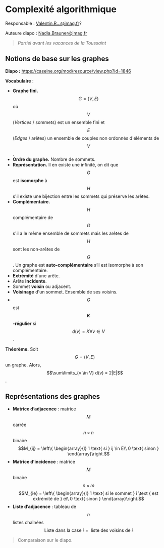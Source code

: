 # Complexité algorithmique

Responsable : <Valentin.R...@imag.fr>?

Auteure diapo : <Nadia.Brauner@imag.fr>

> *Partiel avant les vacances de la Toussaint*

## Notions de base sur les graphes

**Diapo :** <https://caseine.org/mod/resource/view.php?id=1846>

**Vocabulaire** :

- **Graphe fini.** $$G = (V, E)$$ où $$V$$ (*Vertices* / sommets) est un ensemble fini et $$E$$ (*Edges* / arêtes) un ensemble de couples non ordonnés d'éléments de $$V$$.
- **Ordre du graphe.** Nombre de sommets.
- **Représentation.** Il en existe une infinité, on dit que $$G$$ est **isomorphe** à $$H$$ s'il existe une bijection entre les sommets qui préserve les arêtes.
- **Complémentaire.** $$H$$ complémentaire de $$G$$ s'il a le même ensemble de sommets mais les arêtes de $$H$$ sont les non-arêtes de $$G$$. Un graphe est **auto-complémentaire** s’il est isomorphe à son complémentaire.
- **Extrémité** d'une arête.
- Arête **incidente**.
- Sommet **voisin** ou adjacent.
- **Voisinage** d'un sommet. Ensemble de ses voisins.
- $$G$$ est **$$K$$-régulier** si $$d(v) = K \forall v \in V$$.

**Théorème.** Soit $$G = (V, E)$$ un graphe. Alors, $$\sum\limits_{v \in V} d(v) = 2|E|$$.

## Représentations des graphes

- **Matrice d’adjacence** : matrice $$M$$ carrée $$n \times n$$ binaire
  $$M_{ij} = \left\{ \begin{array}{l}
        1 \text{ si } ij \in E\\
        0 \text{ sinon }
    \end{array}\right.$$
- **Matrice d’incidence** : matrice $$M$$ binaire $$n \times m$$
    $$M_{ie} = \left\{ \begin{array}{l}
        1 \text{ si le sommet } i \text { est extrémité de } e\\
        0 \text{ sinon }
    \end{array}\right.$$
- **Liste d’adjacence** : tableau de $$n$$ listes chaînées
    $$\text{Liste dans la case } i = \text{ liste des voisins de } i$$

> Comparaison sur le diapo.
